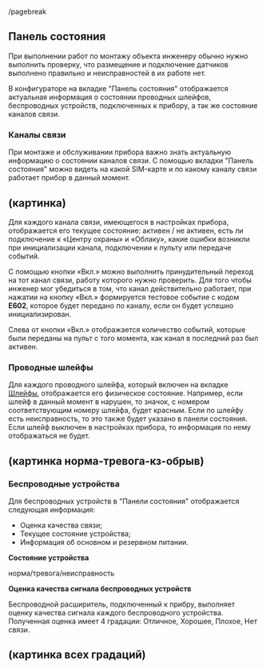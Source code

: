 /pagebreak

## Панель состояния

При выполнении работ по монтажу объекта инженеру обычно нужно выполнить проверку, что размещение и подключение датчиков выполнено правильно и неисправностей в их работе нет.

В конфигураторе на вкладке "Панель состояния" отображается актуальная информация о состоянии проводных шлейфов, беспроводных устройств, подключенных к прибору, а так же состояние каналов связи.


### Каналы связи

При монтаже и обслуживании прибора важно знать актуальную информацию о состоянии каналов связи. С помощью вкладки "Панель состояния" можно видеть на какой SIM-карте и по какому каналу связи работает прибор в данный момент. 

(картинка)
---
Для каждого канала связи, имеющегося в настройках прибора, отображается его текущее состояние: активен / не активен, есть ли подключение к «Центру охраны» и «Облаку», какие ошибки возникли при инициализации канала, подключении к пульту или передаче событий.

С помощью кнопки «Вкл.» можно выполнить принудительный переход на тот канал связи, работу которого нужно проверить. Для того чтобы инженер мог убедиться в том, что канал действительно работает, при нажатии на кнопку «Вкл.» формируется тестовое событие с кодом **E602**, которое будет передано по каналу, если он будет успешно инициализирован.

Слева от кнопки «Вкл.» отображается количество событий, которые были переданы на пульт с того момента, как канал в последний раз был активен.


### Проводные шлейфы

Для каждого проводного шлейфа, который включен на вкладке [Шлейфы](#config-zones), отображается его физическое состояние. Например, если шлейф в данный момент в нарушен, то значок, с номером соответствующим номеру шлейфа, будет красным. Если по шлейфу есть неисправность, то это также будет указано в панели состояния.
Если шлейф выключен в настройках прибора, то информация по нему отображаться не будет.

(картинка норма-тревога-кз-обрыв)
---

### Беспроводные устройства

Для беспроводных устройств в "Панели состояния" отображается следующая информация:

* Оценка качества связи;
* Текущее состояние устройства;
* Информация об основном и резервном питании.

**Состояние устройства**

норма/тревога/неисправность


**Оценка качества сигнала беспроводных устройств**

Беспроводной расширитель, подключенный к прибру, выполняет оценку качества сигнала каждого беспроводного устройства. Полученная оценка имеет 4 градации: Отличное, Хорошее, Плохое, Нет связи. 

(картинка всех градаций)
---



